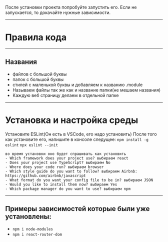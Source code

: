 После установки проекта попробуйте запустить его. 
Если не запускается, то докачайте нужные зависимости.
____
# Правила кода
____
## Названия
- файлов с большой буквы
- папок с большой буквы
- стилей с маленькой буквы и добавляем к названию .module
- Называем файлы так же как и название папки(не мешаем названия)
- Каждую веб страницу делаем в отдельной папке
____
# Установка и настройка среды

Установите ESLint(Он есть в VSCode, его надо установить)
После того как установите его, напишите в консоле следущее:
`npm install -g eslint`
`npx eslint --init`
```
во время установки оно будет спрашивать как установить
- Which framework does your project use? выбираем react
- Does your project use TypeScript? выбираем No
- Where does your code run? выбираем browser
- Which style guide do you want to follow? выбираем Airbnb: https://github.com/airbnb/javascript
- What format do you want your config file to be in? выбираем JSON
- Would you like to install them now? выбираем Yes
- Which package manager do you want to use? выбираем npm
```
____
## Примеры зависимостей которые были уже установлены:

- `npm i node-modules`
- `npm i react-router-dom`
